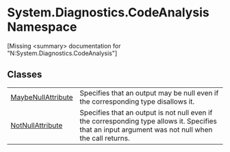 # System.Diagnostics.CodeAnalysis Namespace


\[Missing &lt;summary&gt; documentation for "N:System.Diagnostics.CodeAnalysis"\]



## Classes
<table>
<tr>
<td><a href="c43c0968-71b5-1935-e34a-d281172f48e8.md">MaybeNullAttribute</a></td>
<td>Specifies that an output may be null even if the corresponding type disallows it.</td></tr>
<tr>
<td><a href="c9927a20-ea8a-7ffe-46c4-56b1d55b5d70.md">NotNullAttribute</a></td>
<td>Specifies that an output is not null even if the corresponding type allows it. Specifies that an input argument was not null when the call returns.</td></tr>
</table>